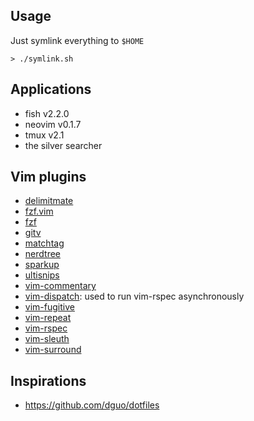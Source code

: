 ## Usage

Just symlink everything to `$HOME`

```
> ./symlink.sh
```

## Applications

- fish v2.2.0
- neovim v0.1.7
- tmux v2.1
- the silver searcher

## Vim plugins

- [delimitmate](https://github.com/Raimondi/delimitMate)
- [fzf.vim](https://github.com/junegunn/fzf.vim)
- [fzf](https://github.com/junegunn/fzf)
- [gitv](https://github.com/gregsexton/gitv)
- [matchtag](https://github.com/gregsexton/MatchTag)
- [nerdtree](https://github.com/scrooloose/nerdtree)
- [sparkup](https://github.com/rstacruz/sparkup)
- [ultisnips](https://github.com/SirVer/ultisnips)
- [vim-commentary](https://github.com/tpope/vim-commentary)
- [vim-dispatch](https://github.com/tpope/vim-dispatch): used to run vim-rspec asynchronously
- [vim-fugitive](https://github.com/tpope/vim-fugitive)
- [vim-repeat](https://github.com/tpope/vim-repeat)
- [vim-rspec](https://github.com/thoughtbot/vim-rspec)
- [vim-sleuth](https://github.com/tpope/vim-sleuth)
- [vim-surround](https://github.com/tpope/vim-surround)

## Inspirations

- https://github.com/dguo/dotfiles
